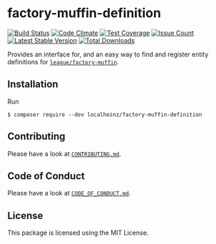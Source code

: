 # factory-muffin-definition

[![Build Status](https://travis-ci.org/localheinz/factory-muffin-definition.svg?branch=master)](https://travis-ci.org/localheinz/factory-muffin-definition)
[![Code Climate](https://codeclimate.com/github/localheinz/factory-muffin-definition/badges/gpa.svg)](https://codeclimate.com/github/localheinz/factory-muffin-definition)
[![Test Coverage](https://codeclimate.com/github/localheinz/factory-muffin-definition/badges/coverage.svg)](https://codeclimate.com/github/localheinz/factory-muffin-definition/coverage)
[![Issue Count](https://codeclimate.com/github/localheinz/factory-muffin-definition/badges/issue_count.svg)](https://codeclimate.com/github/localheinz/factory-muffin-definition)
[![Latest Stable Version](https://poser.pugx.org/localheinz/factory-muffin-definition/v/stable)](https://packagist.org/packages/localheinz/factory-muffin-definition)
[![Total Downloads](https://poser.pugx.org/localheinz/factory-muffin-definition/downloads)](https://packagist.org/packages/localheinz/factory-muffin-definition)

Provides an interface for, and an easy way to find and register entity definitions for [`league/factory-muffin`](https://github.com/thephpleague/factory-muffin).

## Installation

Run

```
$ composer require --dev localheinz/factory-muffin-definition
```

## Contributing

Please have a look at [`CONTRIBUTING.md`](.github/CONTRIBUTING.md).

## Code of Conduct

Please have a look at [`CODE_OF_CONDUCT.md`](.github/CODE_OF_CONDUCT.md).

## License

This package is licensed using the MIT License.
